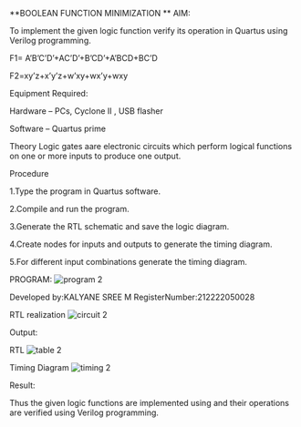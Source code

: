 **BOOLEAN FUNCTION MINIMIZATION
**
AIM:

To implement the given logic function verify its operation in Quartus using Verilog programming.

F1= A’B’C’D’+AC’D’+B’CD’+A’BCD+BC’D

F2=xy’z+x’y’z+w’xy+wx’y+wxy

Equipment Required:

Hardware – PCs, Cyclone II , USB flasher

Software – Quartus prime

Theory 
    Logic gates aare electronic circuits which perform logical functions on one or more inputs to produce one output.


Procedure

1.Type the program in Quartus software.

2.Compile and run the program.

3.Generate the RTL schematic and save the logic diagram.

4.Create nodes for inputs and outputs to generate the timing diagram.

5.For different input combinations generate the timing diagram.

PROGRAM:
![program 2](https://github.com/Kalyanesree/implementation-of-combinational-logic/assets/163311552/b13d744f-c26f-426c-86bd-80031fcbd226)




Developed by:KALYANE SREE M     RegisterNumber:212222050028

RTL realization
![circuit 2](https://github.com/Kalyanesree/implementation-of-combinational-logic/assets/163311552/ddd53e4d-956d-4e9c-9d46-7893c5d86f7f)

Output:

RTL
![table 2](https://github.com/Kalyanesree/implementation-of-combinational-logic/assets/163311552/b456f9f6-2bd8-4ecf-b3f8-6b66a358ab48)


Timing Diagram
![timing 2](https://github.com/Kalyanesree/implementation-of-combinational-logic/assets/163311552/4b8b5937-95b6-409d-bc49-c22f2eb23985)



Result:

Thus the given logic functions are implemented using and their operations are verified using Verilog programming.

